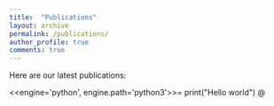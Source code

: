 ```yaml
---
title:  "Publications"
layout: archive
permalink: /publications/
author_profile: true
comments: true
---
```


Here are our latest publications:

<<engine='python', engine.path='python3'>>=
print("Hello world")
@
